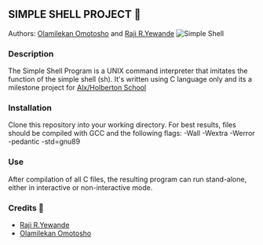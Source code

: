 ## SIMPLE SHELL PROJECT :file_folder:

Authors: [Olamilekan Omotosho](https://github.com/Olamilekan002) and [Raji R.Yewande](https://github.com/wandexdev)
![Simple Shell](https://thumbs.dreamstime.com/z/programming-language-c-shell-inscription-background-computer-code-modern-digital-technologies-training-154422384.jpg)

### Description
The Simple Shell Program is a UNIX command interpreter that imitates the function of the simple shell (sh). It's written using C language only and its a milestone project for [Alx/Holberton School](https://www.alxafrica.com)

### Installation
Clone this repository into your working directory. For best results, files should be compiled with GCC and the following flags: -Wall -Wextra -Werror -pedantic -std=gnu89

### Use
After compilation of all C files, the resulting program can run stand-alone, either in interactive or non-interactive mode.

### Credits :rocket:
* [Raji R.Yewande](https://github.com/wandexdev)
* [Olamilekan Omotosho](https://github.com/Olamilekan002)
